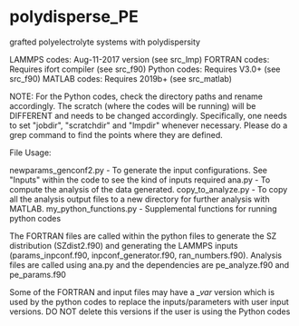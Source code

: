 # polydisperse_PE
grafted polyelectrolyte systems with polydispersity

LAMMPS codes: Aug-11-2017 version (see src_lmp) 
FORTRAN codes: Requires ifort compiler (see src_f90)
Python codes: Requires V3.0+ (see src_f90)
MATLAB codes: Requires 2019b+ (see src_matlab)

NOTE: For the Python codes, check the directory paths and rename accordingly. The scratch (where the codes will be running) will be DIFFERENT and needs to be changed accordingly. Specifically, one needs to set "jobdir", "scratchdir" and "lmpdir" whenever necessary. Please do a grep command to find the points where they are defined. 

File Usage:

newparams_genconf2.py - To generate the input configurations. See "Inputs" within the code to see the kind of inputs required
ana.py - To compute the analysis of the data generated.
copy_to_analyze.py - To copy all the analysis output files to a new directory for further analysis with MATLAB. 
my_python_functions.py - Supplemental functions for running python codes

The FORTRAN files are called within the python files to generate the SZ distribution (SZdist2.f90) and generating the LAMMPS inputs (params_inpconf.f90, inpconf_generator.f90, ran_numbers.f90). Analysis files are called using ana.py and the dependencies are pe_analyze.f90 and pe_params.f90

Some of the FORTRAN and input files may have a *_var* version which is used by the python codes to replace the inputs/parameters with user input versions. DO NOT delete this versions if the user is using the Python codes
